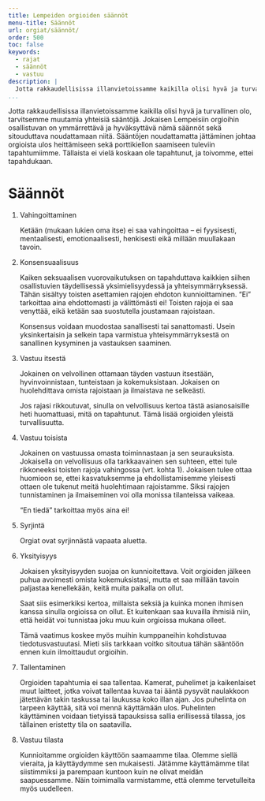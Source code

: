 ```yaml
---
title: Lempeiden orgioiden säännöt
menu-title: Säännöt
url: orgiat/säännöt/
order: 500
toc: false
keywords:
  - rajat
  - säännöt
  - vastuu
description: |
  Jotta rakkaudellisissa illanvietoissamme kaikilla olisi hyvä ja turvallinen olo, tarvitsemme muutamia yhteisiä sääntöjä.
...
```


Jotta rakkaudellisissa illanvietoissamme kaikilla olisi hyvä ja turvallinen olo, tarvitsemme muutamia yhteisiä sääntöjä.
Jokaisen Lempeisiin orgioihin osallistuvan on ymmärrettävä ja hyväksyttävä nämä säännöt sekä sitouduttava noudattamaan niitä.
Sääntöjen noudattamatta jättäminen johtaa orgioista ulos heittämiseen sekä porttikiellon saamiseen tuleviin tapahtumiimme.
Tällaista ei vielä koskaan ole tapahtunut, ja toivomme, ettei tapahdukaan.

# Säännöt

1.  Vahingoittaminen

    Ketään (mukaan lukien oma itse) ei saa vahingoittaa – ei fyysisesti, mentaalisesti, emotionaalisesti, henkisesti eikä millään muullakaan tavoin.

2.  Konsensuaalisuus

    Kaiken seksuaalisen vuorovaikutuksen on tapahduttava kaikkien siihen osallistuvien täydellisessä yksimielisyydessä ja yhteisymmärryksessä.
    Tähän sisältyy toisten asettamien rajojen ehdoton kunnioittaminen.
    “Ei” tarkoittaa aina ehdottomasti ja välittömästi ei!
    Toisten rajoja ei saa venyttää, eikä ketään saa suostutella joustamaan rajoistaan.

    Konsensus voidaan muodostaa sanallisesti tai sanattomasti.
    Usein yksinkertaisin ja selkein tapa varmistua yhteisymmärryksestä on sanallinen kysyminen ja vastauksen saaminen.

3.  Vastuu itsestä

    Jokainen on velvollinen ottamaan täyden vastuun itsestään, hyvinvoinnistaan, tunteistaan ja kokemuksistaan.
    Jokaisen on huolehdittava omista rajoistaan ja ilmaistava ne selkeästi.

    Jos rajasi rikkoutuvat, sinulla on velvollisuus kertoa tästä asianosaisille heti huomattuasi, mitä on tapahtunut.
    Tämä lisää orgioiden yleistä turvallisuutta.

4.  Vastuu toisista

    Jokainen on vastuussa omasta toiminnastaan ja sen seurauksista.
    Jokaisella on velvollisuus olla tarkkaavainen sen suhteen, ettei tule rikkoneeksi toisten rajoja vahingossa (vrt. kohta 1).
    Jokaisen tulee ottaa huomioon se, ettei kasvatuksemme ja ehdollistamisemme yleisesti ottaen ole tukenut meitä huolehtimaan rajoistamme.
    Siksi rajojen tunnistaminen ja ilmaiseminen voi olla monissa tilanteissa vaikeaa.

    “En tiedä” tarkoittaa myös aina ei!

5.  Syrjintä

    Orgiat ovat syrjinnästä vapaata aluetta.

6.  Yksityisyys

    Jokaisen yksityisyyden suojaa on kunnioitettava.
    Voit orgioiden jälkeen puhua avoimesti omista kokemuksistasi, mutta et saa millään tavoin paljastaa kenellekään, keitä muita paikalla on ollut.

    Saat siis esimerkiksi kertoa, millaista seksiä ja kuinka monen ihmisen kanssa sinulla orgioissa on ollut.
    Et kuitenkaan saa kuvailla ihmisiä niin, että heidät voi tunnistaa joku muu kuin orgioissa mukana olleet.

    Tämä vaatimus koskee myös muihin kumppaneihin kohdistuvaa tiedotusvastuutasi.
    Mieti siis tarkkaan voitko sitoutua tähän sääntöön ennen kuin ilmoittaudut orgioihin.

7.  Tallentaminen

    Orgioiden tapahtumia ei saa tallentaa.
    Kamerat, puhelimet ja kaikenlaiset muut laitteet, jotka voivat tallentaa kuvaa tai ääntä pysyvät naulakkoon jätettävän takin taskussa tai laukussa koko illan ajan.
    Jos puhelinta on tarpeen käyttää, sitä voi mennä käyttämään ulos.
    Puhelinten käyttäminen voidaan tietyissä tapauksissa sallia erillisessä tilassa, jos tällainen eristetty tila on saatavilla.

8.  Vastuu tilasta

    Kunnioitamme orgioiden käyttöön saamaamme tilaa.
    Olemme siellä vieraita, ja käyttäydymme sen mukaisesti.
    Jätämme käyttämämme tilat siistimmiksi ja parempaan kuntoon kuin ne olivat meidän saapuessamme.
    Näin toimimalla varmistamme, että olemme tervetulleita myös uudelleen.
